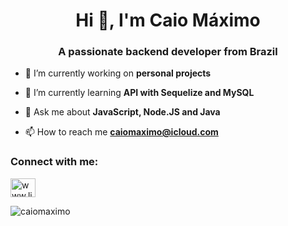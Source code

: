 <h1 align="center">Hi 👋, I'm Caio Máximo</h1>
<h3 align="center">A passionate backend developer from Brazil</h3>

- 🔭 I’m currently working on **personal projects**

- 🌱 I’m currently learning **API with Sequelize and MySQL**

- 💬 Ask me about **JavaScript, Node.JS and Java**

- 📫 How to reach me **caiomaximo@icloud.com**

<h3 align="left">Connect with me:</h3>
<p align="left">
<a href="https://linkedin.com/in/www.linkedin.com/in/caiomaximogregorio" target="blank"><img align="center" src="https://raw.githubusercontent.com/rahuldkjain/github-profile-readme-generator/master/src/images/icons/Social/linked-in-alt.svg" alt="www.linkedin.com/in/caiomaximogregorio" height="30" width="40" /></a>
</p>

<p><img align="center" src="https://github-readme-stats.vercel.app/api/top-langs?username=caiomaximo&show_icons=true&theme=highcontrast&locale=en&layout=compact" alt="caiomaximo" /></p>



<!---
- 👋 Hi, I’m @CaioMaximo
- 👀 I’m interested in ...
- 🌱 I’m currently learning ...
- 💞️ I’m looking to collaborate on ...
- 📫 How to reach me ...


CaioMaximo/CaioMaximo is a ✨ special ✨ repository because its `README.md` (this file) appears on your GitHub profile.
You can click the Preview link to take a look at your changes.
--->
